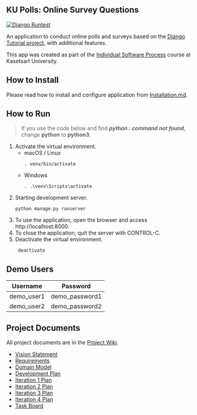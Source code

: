## KU Polls: Online Survey Questions 

[![Django Runtest](https://github.com/Pichayanon/ku-polls/actions/workflows/django-runtest.yml/badge.svg)](https://github.com/Pichayanon/ku-polls/actions/workflows/django-runtest.yml)

An application to conduct online polls and surveys based
on the [Django Tutorial project][django-tutorial], with
additional features.

This app was created as part of the [Individual Software Process](
https://cpske.github.io/ISP) course at Kasetsart University.

## How to Install
Please read how to install and configure application from [Installation.md](Installation.md).

## How to Run
> If you use the code below and find ***python : command not found***, change **python** to **python3**.
1. Activate the virtual environment.
   * macOS / Linux
     ```
     . venv/bin/activate 
     ```
   * Windows
     ```
     . .\venv\Scripts\activate
     ```
2. Starting development server.
    ```
    python manage.py runserver
    ```
3. To use the application, open the browser and access http://localhost:8000.
4. To close the application, quit the server with CONTROL-C.
5. Deactivate the virtual environment.
   ```
    deactivate
    ```

## Demo Users
| Username   | Password       |
|------------|----------------|
| demo_user1 | demo_password1 |
| demo_user2 | demo_password2 |

## Project Documents

All project documents are in the [Project Wiki](../../wiki/Home).

- [Vision Statement](../../wiki/Vision-Statement)
- [Requirements](../../wiki/Requirements)
- [Domain Model](../../wiki/Domain-Model)
- [Development Plan](../../wiki/Development-Plan)
- [Iteration 1 Plan](../../wiki/Iteration-1-Plan)
- [Iteration 2 Plan](../../wiki/Iteration-2-Plan)
- [Iteration 3 Plan](../../wiki/Iteration-3-Plan)
- [Iteration 4 Plan](../../wiki/Iteration-4-Plan)
- [Task Board](https://github.com/users/Pichayanon/projects/1)

[django-tutorial]: https://docs.djangoproject.com/en/4.1/intro/tutorial01/